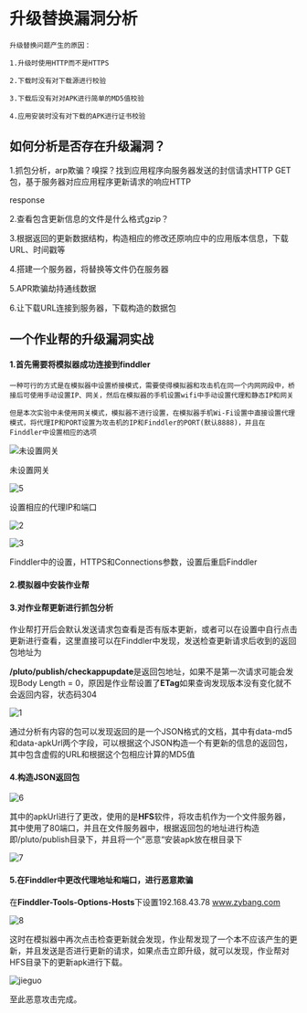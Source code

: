 # 升级替换漏洞分析

```
升级替换问题产生的原因：

1.升级时使用HTTP而不是HTTPS

2.下载时没有对下载源进行校验

3.下载后没有对对APK进行简单的MD5值校验

4.应用安装时没有对下载的APK进行证书校验
```

## 如何分析是否存在升级漏洞？

1.抓包分析，arp欺骗？嗅探？找到应用程序向服务器发送的封信请求HTTP GET包，基于服务器对应应用程序更新请求的响应HTTP

response

2.查看包含更新信息的文件是什么格式gzip？

3.根据返回的更新数据结构，构造相应的修改还原响应中的应用版本信息，下载URL、时间戳等

4.搭建一个服务器，将替换等文件仍在服务器

5.APR欺骗劫持通线数据

6.让下载URL连接到服务器，下载构造的数据包

## 一个作业帮的升级漏洞实战

#### 1.首先需要将模拟器成功连接到finddler

```
一种可行的方式是在模拟器中设置桥接模式，需要使得模拟器和攻击机在同一个内网网段中，桥接后可使用手动设置IP、网关，然后在模拟器的手机设置wifi中手动设置代理和静态IP和网关
```

```
但是本次实验中未使用网关模式，模拟器不进行设置，在模拟器手机Wi-Fi设置中直接设置代理模式，将代理IP和PORT设置为攻击机的IP和Finddler的PORT(默认8888)，并且在Finddler中设置相应的选项
```

![未设置网关](/Users/serein_x/Documents/MD_image/4.jpg)

未设置网关

![5](/Users/serein_x/Documents/MD_image/5.jpg)

设置相应的代理IP和端口

![2](/Users/serein_x/Documents/MD_image/2.jpg)

![3](/Users/serein_x/Documents/MD_image/3.jpg)

Finddler中的设置，HTTPS和Connections参数，设置后重启Finddler

#### 2.模拟器中安装作业帮

#### 3.对作业帮更新进行抓包分析

作业帮打开后会默认发送请求包查看是否有版本更新，或者可以在设置中自行点击更新进行查看，这里直接可以在Finddler中发现，发送检查更新请求后收到的返回包地址为

**/pluto/publish/checkappupdate**是返回包地址，如果不是第一次请求可能会发现Body Length = 0，原因是作业帮设置了**ETag**如果查询发现版本没有变化就不会返回内容，状态码304

![1](/Users/serein_x/Documents/MD_image/1.jpg)

通过分析有内容的包可以发现返回的是一个JSON格式的文档，其中有data-md5和data-apkUrl两个字段，可以根据这个JSON构造一个有更新的信息的返回包，其中包含虚假的URL和根据这个包相应计算的MD5值

#### 4.构造JSON返回包

![6](/Users/serein_x/Documents/MD_image/6.jpg)

其中的apkUrl进行了更改，使用的是**HFS**软件，将攻击机作为一个文件服务器，其中使用了80端口，并且在文件服务器中，根据返回包的地址进行构造即/pluto/publish目录下，并且将一个”恶意“安装apk放在根目录下

![7](/Users/serein_x/Documents/MD_image/7.jpg)

#### 5.在Finddler中更改代理地址和端口，进行恶意欺骗

在**Finddler-Tools-Options-Hosts**下设置192.168.43.78 www.zybang.com

![8](/Users/serein_x/Documents/MD_image/8.jpg)

这时在模拟器中再次点击检查更新就会发现，作业帮发现了一个本不应该产生的更新，并且发送是否进行更新的请求，如果点击立即升级，就可以发现，作业帮对HFS目录下的更新apk进行下载。

![jieguo](/Users/serein_x/Documents/MD_image/jieguo.jpg)

至此恶意攻击完成。